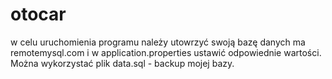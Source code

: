# otocar

w celu uruchomienia programu należy utowrzyć swoją bazę danych ma remotemysql.com
i w application.properties ustawić odpowiednie wartości.
Można wykorzystać plik data.sql - backup mojej bazy.
